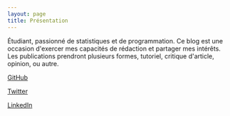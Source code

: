 ```yaml
---
layout: page
title: Présentation
---
```

Étudiant, passionné de statistiques et de programmation. Ce blog est une occasion d'exercer mes capacités de rédaction et partager mes intérêts. Les publications prendront plusieurs formes, tutoriel, critique d'article, opinion, ou autre.

[GitHub](https://github.com/philippehamel)

[Twitter](https://twitter.com/philippehamel91)

[LinkedIn](https://www.linkedin.com/in/philippe-hamel-63a888153/)
